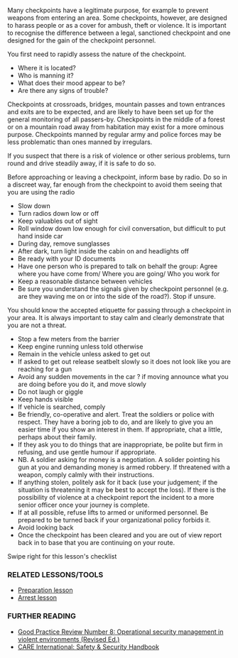 Many checkpoints have a legitimate purpose, for example to prevent
weapons from entering an area. Some checkpoints, however, are designed
to harass people or as a cover for ambush, theft or violence. It is
important to recognise the difference between a legal, sanctioned
checkpoint and one designed for the gain of the checkpoint personnel.

You first need to rapidly assess the nature of the checkpoint.

-   Where it is located?
-   Who is manning it?
-   What does their mood appear to be?
-   Are there any signs of trouble?

Checkpoints at crossroads, bridges, mountain passes and town entrances
and exits are to be expected, and are likely to have been set up for the
general monitoring of all passers-by. Checkpoints in the middle of a
forest or on a mountain road away from habitation may exist for a more
ominous purpose. Checkpoints manned by regular army and police forces
may be less problematic than ones manned by irregulars.

If you suspect that there is a risk of violence or other serious
problems, turn round and drive steadily away, if it is safe to do so.

Before approaching or leaving a checkpoint, inform base by radio. Do so
in a discreet way, far enough from the checkpoint to avoid them seeing
that you are using the radio

-   Slow down
-   Turn radios down low or off
-   Keep valuables out of sight
-   Roll window down low enough for civil conversation, but difficult to
    put hand inside car
-   During day, remove sunglasses
-   After dark, turn light inside the cabin on and headlights off
-   Be ready with your ID documents
-   Have one person who is prepared to talk on behalf the group: Agree
    where you have come from/ Where you are going/ Who you work for
-   Keep a reasonable distance between vehicles
-   Be sure you understand the signals given by checkpoint
    personnel (e.g. are they waving me on or into the side of
    the road?). Stop if unsure.

You should know the accepted etiquette for passing through a checkpoint
in your area. It is always important to stay calm and clearly
demonstrate that you are not a threat.

-   Stop a few meters from the barrier
-   Keep engine running unless told otherwise
-   Remain in the vehicle unless asked to get out
-   If asked to get out release seatbelt slowly so it does not look like
    you are reaching for a gun
-   Avoid any sudden movements in the car ? if moving announce what you
    are doing before you do it, and move slowly
-   Do not laugh or giggle
-   Keep hands visible
-   If vehicle is searched, comply
-   Be friendly, co-operative and alert. Treat the soldiers or police
    with respect. They have a boring job to do, and are likely to give
    you an easier time if you show an interest in them. If appropriate,
    chat a little, perhaps about their family.
-   If they ask you to do things that are inappropriate, be polite but
    firm in refusing, and use gentle humour if appropriate.
-   NB. A soldier asking for money is a negotiation. A solider pointing
    his gun at you and demanding money is armed robbery. If threatened
    with a weapon, comply calmly with their instructions.
-   If anything stolen, politely ask for it back (use your judgement; if
    the situation is threatening it may be best to accept the loss). If
    there is the possibility of violence at a checkpoint report the
    incident to a more senior officer once your journey is complete.
-   If at all possible, refuse lifts to armed or uniformed personnel. Be
    prepared to be turned back if your organizational policy forbids it.
-   Avoid looking back
-   Once the checkpoint has been cleared and you are out of view report
    back in to base that you are continuing on your route.

Swipe right for this lesson's checklist

### RELATED LESSONS/TOOLS

-   [Preparation lesson](umbrella://lesson/preparation)
-   [Arrest lesson](umbrella://lesson/arrests)

### FURTHER READING

-   [Good Practice Review Number 8: Operational security management in
    violent environments
    (Revised Ed.)](www.odihpn.org/download/gpr_8_revised2pdf)
-   [CARE International: Safety & Security
    Handbook](ngolearning.org/courses/availablecourses/CARE%20Safety%20Course/Shared%20Documents/English_CARE_International_Safety_and_Security_Handbook.pdf)

